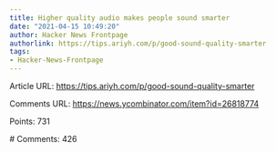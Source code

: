 ```yaml
---
title: Higher quality audio makes people sound smarter
date: "2021-04-15 10:49:20"
author: Hacker News Frontpage
authorlink: https://tips.ariyh.com/p/good-sound-quality-smarter
tags:
- Hacker-News-Frontpage
---
```


<p>Article URL: <a href="https://tips.ariyh.com/p/good-sound-quality-smarter">https://tips.ariyh.com/p/good-sound-quality-smarter</a></p>
<p>Comments URL: <a href="https://news.ycombinator.com/item?id=26818774">https://news.ycombinator.com/item?id=26818774</a></p>
<p>Points: 731</p>
<p># Comments: 426</p>
